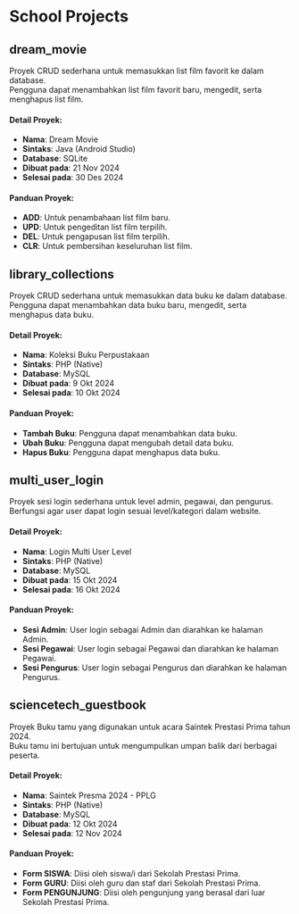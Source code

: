 # School Projects


## dream_movie

Proyek CRUD sederhana untuk memasukkan list film favorit ke dalam database.  
Pengguna dapat menambahkan list film favorit baru, mengedit, serta menghapus list film.

#### Detail Proyek:
- **Nama**: Dream Movie
- **Sintaks**: Java (Android Studio)
- **Database**: SQLite
- **Dibuat pada**: 21 Nov 2024
- **Selesai pada**: 30 Des 2024

#### Panduan Proyek:
- **ADD**: Untuk penambahaan list film baru.
- **UPD**: Untuk pengeditan list film terpilih.
- **DEL**: Untuk pengapusan list film terpilih.
- **CLR**: Untuk pembersihan keseluruhan list film.


## library_collections

Proyek CRUD sederhana untuk memasukkan data buku ke dalam database.  
Pengguna dapat menambahkan data buku baru, mengedit, serta menghapus data buku.

#### Detail Proyek:
- **Nama**: Koleksi Buku Perpustakaan
- **Sintaks**: PHP (Native)
- **Database**: MySQL
- **Dibuat pada**: 9 Okt 2024
- **Selesai pada**: 10 Okt 2024

#### Panduan Proyek:
- **Tambah Buku**: Pengguna dapat menambahkan data buku.
- **Ubah Buku**: Pengguna dapat mengubah detail data buku.
- **Hapus Buku**: Pengguna dapat menghapus data buku.


## multi_user_login

Proyek sesi login sederhana untuk level admin, pegawai, dan pengurus.  
Berfungsi agar user dapat login sesuai level/kategori dalam website.

#### Detail Proyek:
- **Nama**: Login Multi User Level
- **Sintaks**: PHP (Native)
- **Database**: MySQL
- **Dibuat pada**: 15 Okt 2024
- **Selesai pada**: 16 Okt 2024

#### Panduan Proyek:
- **Sesi Admin**: User login sebagai Admin dan diarahkan ke halaman Admin.
- **Sesi Pegawai**: User login sebagai Pegawai dan diarahkan ke halaman Pegawai.
- **Sesi Pengurus**: User login sebagai Pengurus dan diarahkan ke halaman Pengurus.


## sciencetech_guestbook

Proyek Buku tamu yang digunakan untuk acara Saintek Prestasi Prima tahun 2024.  
Buku tamu ini bertujuan untuk mengumpulkan umpan balik dari berbagai peserta.

#### Detail Proyek:
- **Nama**: Saintek Presma 2024 - PPLG
- **Sintaks**: PHP (Native)
- **Database**: MySQL
- **Dibuat pada**: 12 Okt 2024
- **Selesai pada**: 12 Nov 2024

#### Panduan Proyek:
- **Form SISWA**: Diisi oleh siswa/i dari Sekolah Prestasi Prima.
- **Form GURU**: Diisi oleh guru dan staf dari Sekolah Prestasi Prima.
- **Form PENGUNJUNG**: Diisi oleh pengunjung yang berasal dari luar Sekolah Prestasi Prima.
